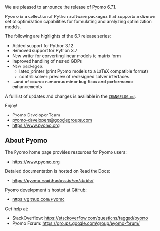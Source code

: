 We are pleased to announce the release of Pyomo 6.7.1.

Pyomo is a collection of Python software packages that supports a
diverse set of optimization capabilities for formulating and analyzing
optimization models.

The following are highlights of the 6.7 release series:

 - Added support for Python 3.12
 - Removed support for Python 3.7
 - New writer for converting linear models to matrix form
 - Improved handling of nested GDPs
 - New packages:
    - latex_printer (print Pyomo models to a LaTeX compatible format)
    - contrib.solver: preview of redesigned solver interfaces
 - ...and of course numerous minor bug fixes and performance enhancements

A full list of updates and changes is available in the
[`CHANGELOG.md`](https://github.com/Pyomo/pyomo/blob/main/CHANGELOG.md).

Enjoy!

 - Pyomo Developer Team
 - pyomo-developers@googlegroups.com
 - https://www.pyomo.org


About Pyomo
-----------

The Pyomo home page provides resources for Pyomo users:

 * https://www.pyomo.org

Detailed documentation is hosted on Read the Docs:

 * https://pyomo.readthedocs.io/en/stable/

Pyomo development is hosted at GitHub:

 * https://github.com/Pyomo

Get help at:

 * StackOverflow: https://stackoverflow.com/questions/tagged/pyomo
 * Pyomo Forum:   https://groups.google.com/group/pyomo-forum/

